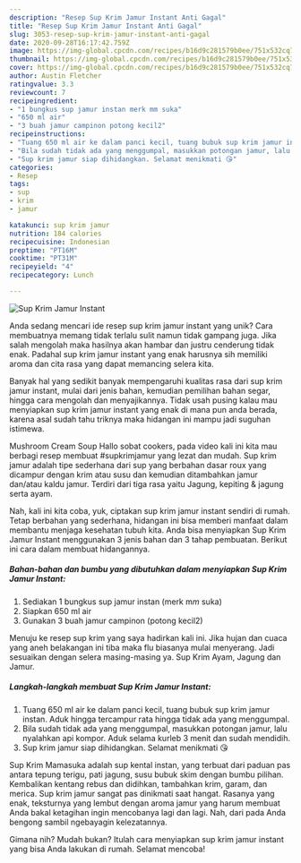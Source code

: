 ```yaml
---
description: "Resep Sup Krim Jamur Instant Anti Gagal"
title: "Resep Sup Krim Jamur Instant Anti Gagal"
slug: 3053-resep-sup-krim-jamur-instant-anti-gagal
date: 2020-09-28T16:17:42.759Z
image: https://img-global.cpcdn.com/recipes/b16d9c281579b0ee/751x532cq70/sup-krim-jamur-instant-foto-resep-utama.jpg
thumbnail: https://img-global.cpcdn.com/recipes/b16d9c281579b0ee/751x532cq70/sup-krim-jamur-instant-foto-resep-utama.jpg
cover: https://img-global.cpcdn.com/recipes/b16d9c281579b0ee/751x532cq70/sup-krim-jamur-instant-foto-resep-utama.jpg
author: Austin Fletcher
ratingvalue: 3.3
reviewcount: 7
recipeingredient:
- "1 bungkus sup jamur instan merk mm suka"
- "650 ml air"
- "3 buah jamur campinon potong kecil2"
recipeinstructions:
- "Tuang 650 ml air ke dalam panci kecil, tuang bubuk sup krim jamur instan. Aduk hingga tercampur rata hingga tidak ada yang menggumpal."
- "Bila sudah tidak ada yang menggumpal, masukkan potongan jamur, lalu nyalahkan api kompor. Aduk selama kurleb 3 menit dan sudah mendidih."
- "Sup krim jamur siap dihidangkan. Selamat menikmati 😘"
categories:
- Resep
tags:
- sup
- krim
- jamur

katakunci: sup krim jamur 
nutrition: 184 calories
recipecuisine: Indonesian
preptime: "PT16M"
cooktime: "PT31M"
recipeyield: "4"
recipecategory: Lunch

---
```



![Sup Krim Jamur Instant](https://img-global.cpcdn.com/recipes/b16d9c281579b0ee/751x532cq70/sup-krim-jamur-instant-foto-resep-utama.jpg)

Anda sedang mencari ide resep sup krim jamur instant yang unik? Cara membuatnya memang tidak terlalu sulit namun tidak gampang juga. Jika salah mengolah maka hasilnya akan hambar dan justru cenderung tidak enak. Padahal sup krim jamur instant yang enak harusnya sih memiliki aroma dan cita rasa yang dapat memancing selera kita.

Banyak hal yang sedikit banyak mempengaruhi kualitas rasa dari sup krim jamur instant, mulai dari jenis bahan, kemudian pemilihan bahan segar, hingga cara mengolah dan menyajikannya. Tidak usah pusing kalau mau menyiapkan sup krim jamur instant yang enak di mana pun anda berada, karena asal sudah tahu triknya maka hidangan ini mampu jadi suguhan istimewa.

Mushroom Cream Soup Hallo sobat cookers, pada video kali ini kita mau berbagi resep membuat #supkrimjamur yang lezat dan mudah. Sup krim jamur adalah tipe sederhana dari sup yang berbahan dasar roux yang dicampur dengan krim atau susu dan kemudian ditambahkan jamur dan/atau kaldu jamur. Terdiri dari tiga rasa yaitu Jagung, kepiting &amp; jagung serta ayam.


Nah, kali ini kita coba, yuk, ciptakan sup krim jamur instant sendiri di rumah. Tetap berbahan yang sederhana, hidangan ini bisa memberi manfaat dalam membantu menjaga kesehatan tubuh kita. Anda bisa menyiapkan Sup Krim Jamur Instant menggunakan 3 jenis bahan dan 3 tahap pembuatan. Berikut ini cara dalam membuat hidangannya.

<!--inarticleads1-->

##### Bahan-bahan dan bumbu yang dibutuhkan dalam menyiapkan Sup Krim Jamur Instant:

1. Sediakan 1 bungkus sup jamur instan (merk m*m* suka)
1. Siapkan 650 ml air
1. Gunakan 3 buah jamur campinon (potong kecil2)


Menuju ke resep sup krim yang saya hadirkan kali ini. Jika hujan dan cuaca yang aneh belakangan ini tiba maka flu biasanya mulai menyerang. Jadi sesuaikan dengan selera masing-masing ya. Sup Krim Ayam, Jagung dan Jamur. 

<!--inarticleads2-->

##### Langkah-langkah membuat Sup Krim Jamur Instant:

1. Tuang 650 ml air ke dalam panci kecil, tuang bubuk sup krim jamur instan. Aduk hingga tercampur rata hingga tidak ada yang menggumpal.
1. Bila sudah tidak ada yang menggumpal, masukkan potongan jamur, lalu nyalahkan api kompor. Aduk selama kurleb 3 menit dan sudah mendidih.
1. Sup krim jamur siap dihidangkan. Selamat menikmati 😘


Sup Krim Mamasuka adalah sup kental instan, yang terbuat dari paduan pas antara tepung terigu, pati jagung, susu bubuk skim dengan bumbu pilihan. Kembalikan kentang rebus dan didihkan, tambahkan krim, garam, dan merica. Sup krim jamur sangat pas dinikmati saat hangat. Rasanya yang enak, teksturnya yang lembut dengan aroma jamur yang harum membuat Anda bakal ketagihan ingin mencobanya lagi dan lagi. Nah, dari pada Anda bengong sambil ngebayagin kelezatannya. 

Gimana nih? Mudah bukan? Itulah cara menyiapkan sup krim jamur instant yang bisa Anda lakukan di rumah. Selamat mencoba!
